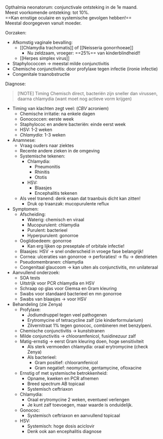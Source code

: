 Opthalmia neonatorum: conjunctivale ontsteking in de 1e maand.  
Meest voorkomende ontsteking: tot 10%.  
==Kan ernstige oculaire en systemische gevolgen hebben!==  
Meestal doorgegeven vanuit moeder.
 
Oorzaken:
- Afkomstig vaginale bevalling:
    - [[Chlamydia trachomatis]] of [[Neisseria gonorrhoeae]]
        - Nu zeldzaam, vroeger: ==25%== van kinderblindheid!!
    - [[Herpes simplex virus]] 
- Staphylococcen -> meestal milde conjunctivitis
- Chemische conjunctivitis: door profylaxe tegen infectie (ironie infectie)
- Congenitale traanobstructie
 
Diagnose:
> [!NOTE] Timing
> Chemisch direct, bacteriën zijn sneller dan virussen, daarna chlamydia (want moet nog actieve vorm krijgen)

- Timing van klachten zegt veel: (_CBV_ acroniem)
    - Chemische irritatie: na enkele dagen
    - Gonococcen: eerste week
    - Staphylococ en andere bacteriën: einde eerst week
    - HSV: 1-2 weken
    - _Chlamydia_: 1-3 weken
- Anamnese:
    - Vraag ouders naar ziektes
    - Recente andere zieken in de omgeving
    - Systemische tekenen:
        - Chlamydia:
            - Pneumonitis
            - Rhinitis
            - Ototis
        - HSV:
            - Blaasjes
            - Encephalitis tekenen
    - Als veel tranend: denk eraan dat traanbuis dicht kan zitten!
        - Druk op traanzak: mucopurulente reflux
- Symptomen:
    - Afscheiding:
        - Waterig: chemisch en viraal
        - Mucopurulent: chlamydia
        - Purulent: bacterieel
        - Hyperpurulent: gonorroe
    - Ooglidoedeem: gonorroe
        - Kan erg lijken op preseptale of orbitale infectie!
    - Blaasjes: HSV -> snel onderscheid in vroege fase belangrijk!
    - Cornea: ulceraties van gonorroe -> perforaties! -> flu -> dendrieten
    - Pseudomembranen: chlamydia
    - Congenitaal glaucoom -> kan uiten als conjunctivitis, mn unilateraal
- Aanvullend onderzoek:
    - SOA tests
    - Uitstrijk voor PCR chlamydia en HSV
    - Schraap op glas voor Giemsa en Gram kleuring
    - Swabs voor standaard bacterieel en mn gonorroe
    - Swabs van blaasjes -> voor HSV
- Behandeling (zie Zenya)
    - Profylaxe:
        - Jodiumdruppel tegen veel pathogenen
        - Erytromycine of tetracycline zalf (zie kinderformularium)
        - Zilvernitraat 1% tegen gonococ, combineren met benzylpeni.
    - Chemische conjunctivitis -> kunststranen
    - Milde conjunctivitis -> chlooramfenicol, fusidinezuur zalf
    - Matig-ernstig -> eerst Gram kleuring doen, hoge sensitiviteit
        - Als sterk vermoeden chlamydia: oraal erytromycine (check Zenya)
        - Als bacterieel:
            - Gram positief: chlooramfenicol
            - Gram negatief: neomycine, gentamycine, ofloxacine
    - Ernstig of met systemische betrokkenheid:
        - Opname, kweken en PCR afnemen
        - Breed spectrum AB topicaal
        - Systemisch ceftriaxon
    - Chlamydia:
        - Oraal erytromycine 2 weken, eventueel verlengen
        - Je kunt zalf toevoegen, maar waarde is onduidelijk.
    - Gonococ:
        - Systemisch ceftriaxon en aanvullend topicaal
    - HSV:
        - Systemisch: hoge dosis aciclovir
        - Denk ook aan encephalitis diagnose
 